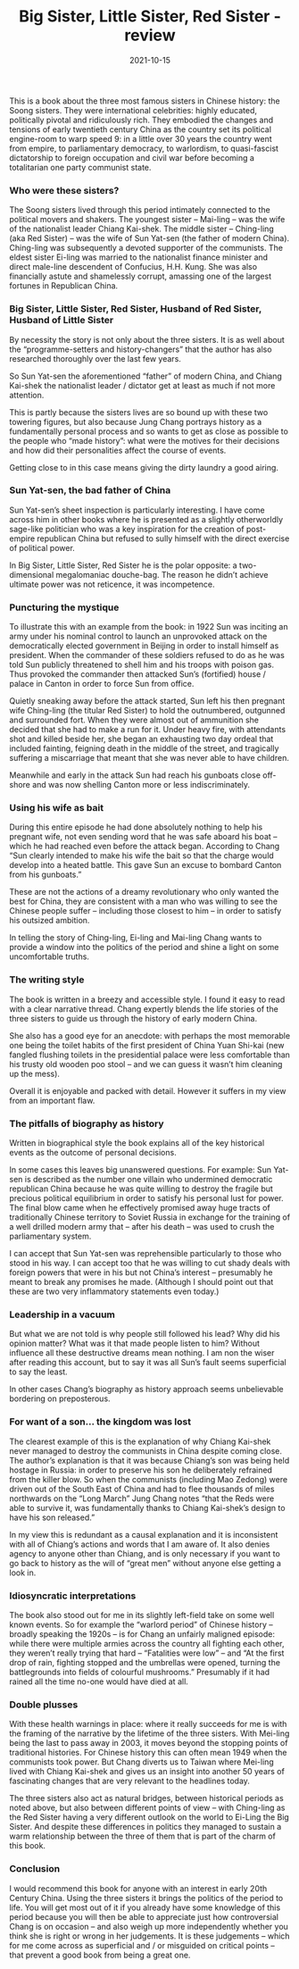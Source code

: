 ﻿---
layout: layouts/bookreview.njk

tags:
  - post
  - review

title: Big Sister, Little Sister, Red Sister - review
review_book_main_title: Big Sister, Little Sister, Red Sister
review_book_sub_title: Three Women at the Heart of Twentieth-Century China
review_book_author: Jung Chang
review_book_image_url: https://dl.airtable.com/.attachments/102024e276e81ed4beb15224e84fcaaf/b850b7fa/1910702781.02._SCL_.jpg
review_publication_date: 2019-10-17
review_publisher: Penguin
review_pages: 400
review_ISBN13: 978-1910702789
review_book_tags:
  - [Asia]
  - [Late Modern, Contemporary]
  - [Political]
  - [China]
review_podcasts:
  - [https://www.listennotes.com/e/75c20ffa98e0435fb0b3c2bc039f5d12, How To Academy Podcast, Jung Chang – Three Women at the Heart of Twentieth-Century China]
  - [https://www.listennotes.com/e/d589f4eb71ba4133bf17b7f8d593491b, The Book Club, Jung Chang Big Sister Little Sister Red Sister]
shopping_links:
  - [https://www.amazon.co.uk/dp/1910702781, Amazon UK, Amazon UK book link]
  - [https://www.amazon.com/dp/1910702781, Amazon US, Amazon US book link]
review_author: Anthony Webb
date: 2021-10-15
review_rating: ★★★☆☆
review_summary: '<p>The story of the three Soong sisters bring the politics of early 20th Century China to life – I would recommend it for anyone with an interest in this period.</p><p>Well written and engaging… but the book suffers from explaining critical events simply as the will of the big man – or a reflection of his mistakes. This veneer of superficiality is what prevents a good book from being a great one.</p>'
---
This is a book about the three most famous sisters in Chinese history: the Soong sisters. They were international celebrities: highly educated, politically pivotal and ridiculously rich. They embodied the changes and tensions of early twentieth century China as the country set its political engine-room to warp speed 9: in a little over 30 years the country went from empire, to parliamentary democracy, to warlordism, to quasi-fascist dictatorship to foreign occupation and civil war before becoming a totalitarian one party communist state.

### Who were these sisters?

The Soong sisters lived through this period intimately connected to the political movers and shakers. The youngest sister – Mai-ling – was the wife of the nationalist leader Chiang Kai-shek. The middle sister – Ching-ling (aka Red Sister) – was the wife of Sun Yat-sen (the father of modern China). Ching-ling was subsequently a devoted supporter of the communists. The eldest sister Ei-ling was married to the nationalist finance minister and direct male-line descendent of Confucius, H.H. Kung. She was also financially astute and shamelessly corrupt, amassing one of the largest fortunes in Republican China.

### Big Sister, Little Sister, Red Sister, Husband of Red Sister, Husband of Little Sister

By necessity the story is not only about the three sisters. It is as well about the “programme-setters and history-changers” that the author has also researched thoroughly over the last few years.

So Sun Yat-sen the aforementioned “father” of modern China, and Chiang Kai-shek the nationalist leader / dictator get at least as much if not more attention.

This is partly because the sisters lives are so bound up with these two towering figures, but also because Jung Chang portrays history as a fundamentally personal process and so wants to get as close as possible to the people who “made history”: what were the motives for their decisions and how did their personalities affect the course of events.

Getting close to in this case means giving the dirty laundry a good airing.

### Sun Yat-sen, the bad father of China

Sun Yat-sen’s sheet inspection is particularly interesting. I have come across him in other books where he is presented as a slightly otherworldly sage-like politician who was a key inspiration for the creation of post-empire republican China but refused to sully himself with the direct exercise of political power.

In Big Sister, Little Sister, Red Sister he is the polar opposite: a two-dimensional megalomaniac douche-bag. The reason he didn’t achieve ultimate power was not reticence, it was incompetence.

### Puncturing the mystique

To illustrate this with an example from the book: in 1922 Sun was inciting an army under his nominal control to launch an unprovoked attack on the democratically elected government in Beijing in order to install himself as president. When the commander of these soldiers refused to do as he was told Sun publicly threatened to shell him and his troops with poison gas. Thus provoked the commander then attacked Sun’s (fortified) house / palace in Canton in order to force Sun from office.

Quietly sneaking away before the attack started, Sun left his then pregnant wife Ching-ling (the titular Red Sister) to hold the outnumbered, outgunned and surrounded fort. When they were almost out of ammunition she decided that she had to make a run for it. Under heavy fire, with attendants shot and killed beside her, she began an exhausting two day ordeal that included fainting, feigning death in the middle of the street, and tragically suffering a miscarriage that meant that she was never able to have children.

Meanwhile and early in the attack Sun had reach his gunboats close off-shore and was now shelling Canton more or less indiscriminately.

### Using his wife as bait

During this entire episode he had done absolutely nothing to help his pregnant wife, not even sending word that he was safe aboard his boat – which he had reached even before the attack began. According to Chang “Sun clearly intended to make his wife the bait so that the charge would develop into a heated battle. This gave Sun an excuse to bombard Canton from his gunboats.”

These are not the actions of a dreamy revolutionary who only wanted the best for China, they are consistent with a man who was willing to see the Chinese people suffer – including those closest to him – in order to satisfy his outsized ambition.

In telling the story of Ching-ling, Ei-ling and Mai-ling Chang wants to provide a window into the politics of the period and shine a light on some uncomfortable truths.

### The writing style

The book is written in a breezy and accessible style. I found it easy to read with a clear narrative thread. Chang expertly blends the life stories of the three sisters to guide us through the history of early modern China.

She also has a good eye for an anecdote: with perhaps the most memorable one being the toilet habits of the first president of China Yuan Shi-kai (new fangled flushing toilets in the presidential palace were less comfortable than his trusty old wooden poo stool – and we can guess it wasn’t him cleaning up the mess).

Overall it is enjoyable and packed with detail. However it suffers in my view from an important flaw.

### The pitfalls of biography as history

Written in biographical style the book explains all of the key historical events as the outcome of personal decisions.

In some cases this leaves big unanswered questions. For example: Sun Yat-sen is described as the number one villain who undermined democratic republican China because he was quite willing to destroy the fragile but precious political equilibrium in order to satisfy his personal lust for power. The final blow came when he effectively promised away huge tracts of traditionally Chinese territory to Soviet Russia in exchange for the training of a well drilled modern army that – after his death – was used to crush the parliamentary system.

I can accept that Sun Yat-sen was reprehensible particularly to those who stood in his way. I can accept too that he was willing to cut shady deals with foreign powers that were in his but not China’s interest – presumably he meant to break any promises he made. (Although I should point out that these are two very inflammatory statements even today.)

### Leadership in a vacuum

But what we are not told is why people still followed his lead? Why did his opinion matter? What was it that made people listen to him? Without influence all these destructive dreams mean nothing. I am non the wiser after reading this account, but to say it was all Sun’s fault seems superficial to say the least.

In other cases Chang’s biography as history approach seems unbelievable bordering on preposterous.

### For want of a son… the kingdom was lost

The clearest example of this is the explanation of why Chiang Kai-shek never managed to destroy the communists in China despite coming close. The author’s explanation is that it was because Chiang’s son was being held hostage in Russia: in order to preserve his son he deliberately refrained from the killer blow. So when the communists (including Mao Zedong) were driven out of the South East of China and had to flee thousands of miles northwards on the “Long March” Jung Chang notes “that the Reds were able to survive it, was fundamentally thanks to Chiang Kai-shek’s design to have his son released.”

In my view this is redundant as a causal explanation and it is inconsistent with all of Chiang’s actions and words that I am aware of. It also denies agency to anyone other than Chiang, and is only necessary if you want to go back to history as the will of “great men” without anyone else getting a look in.

### Idiosyncratic interpretations

The book also stood out for me in its slightly left-field take on some well known events. So for example the “warlord period” of Chinese history – broadly speaking the 1920s – is for Chang an unfairly maligned episode: while there were multiple armies across the country all fighting each other, they weren’t really trying that hard – “Fatalities were low” – and “At the first drop of rain, fighting stopped and the umbrellas were opened, turning the battlegrounds into fields of colourful mushrooms.” Presumably if it had rained all the time no-one would have died at all.

### Double plusses

With these health warnings in place: where it really succeeds for me is with the framing of the narrative by the lifetime of the three sisters. With Mei-ling being the last to pass away in 2003, it moves beyond the stopping points of traditional histories. For Chinese history this can often mean 1949 when the communists took power. But Chang diverts us to Taiwan where Mei-ling lived with Chiang Kai-shek and gives us an insight into another 50 years of fascinating changes that are very relevant to the headlines today.

The three sisters also act as natural bridges, between historical periods as noted above, but also between different points of view – with Ching-ling as the Red Sister having a very different outlook on the world to Ei-Ling the Big Sister. And despite these differences in politics they managed to sustain a warm relationship between the three of them that is part of the charm of this book.

### Conclusion

I would recommend this book for anyone with an interest in early 20th Century China. Using the three sisters it brings the politics of the period to life. You will get most out of it if you already have some knowledge of this period because you will then be able to appreciate just how controversial Chang is on occasion – and also weigh up more independently whether you think she is right or wrong in her judgements. It is these judgements – which for me come across as superficial and / or misguided on critical points – that prevent a good book from being a great one.